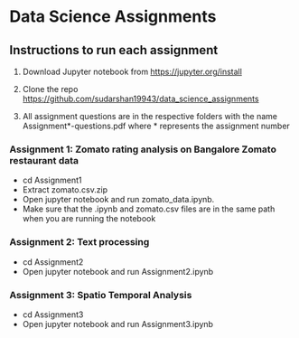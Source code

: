 # Data Science Assignments

## Instructions to run each assignment

1. Download Jupyter notebook from https://jupyter.org/install

2. Clone the repo https://github.com/sudarshan19943/data_science_assignments

3. All assignment questions are in the respective folders with the name Assignment*-questions.pdf where * represents the assignment number

### Assignment 1: Zomato rating analysis on Bangalore Zomato restaurant data

* cd Assignment1
* Extract zomato.csv.zip
* Open jupyter notebook and run zomato_data.ipynb.
* Make sure that the .ipynb and zomato.csv files are in the same path when you are running the notebook

### Assignment 2: Text processing

* cd Assignment2
* Open jupyter notebook and run Assignment2.ipynb

### Assignment 3: Spatio Temporal Analysis

* cd Assignment3
* Open jupyter notebook and run Assignment3.ipynb
